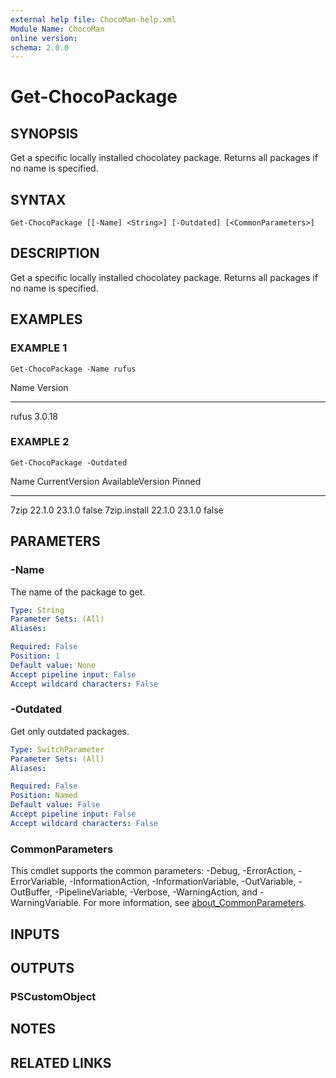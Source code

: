 ```yaml
---
external help file: ChocoMan-help.xml
Module Name: ChocoMan
online version:
schema: 2.0.0
---
```


# Get-ChocoPackage

## SYNOPSIS
Get a specific locally installed chocolatey package.
Returns all packages if no name is specified.

## SYNTAX

```
Get-ChocoPackage [[-Name] <String>] [-Outdated] [<CommonParameters>]
```

## DESCRIPTION
Get a specific locally installed chocolatey package.
Returns all packages if no name is specified.

## EXAMPLES

### EXAMPLE 1
```
Get-ChocoPackage -Name rufus
```

Name Version
---- -------
rufus  3.0.18

### EXAMPLE 2
```
Get-ChocoPackage -Outdated
```

Name                              CurrentVersion    AvailableVersion Pinned
----                              --------------    ---------------- ------
7zip                              22.1.0            23.1.0           false
7zip.install                      22.1.0            23.1.0           false

## PARAMETERS

### -Name
The name of the package to get.

```yaml
Type: String
Parameter Sets: (All)
Aliases:

Required: False
Position: 1
Default value: None
Accept pipeline input: False
Accept wildcard characters: False
```

### -Outdated
Get only outdated packages.

```yaml
Type: SwitchParameter
Parameter Sets: (All)
Aliases:

Required: False
Position: Named
Default value: False
Accept pipeline input: False
Accept wildcard characters: False
```

### CommonParameters
This cmdlet supports the common parameters: -Debug, -ErrorAction, -ErrorVariable, -InformationAction, -InformationVariable, -OutVariable, -OutBuffer, -PipelineVariable, -Verbose, -WarningAction, and -WarningVariable. For more information, see [about_CommonParameters](http://go.microsoft.com/fwlink/?LinkID=113216).

## INPUTS

## OUTPUTS

### PSCustomObject
## NOTES

## RELATED LINKS
